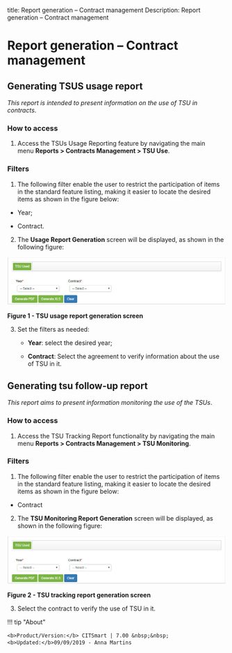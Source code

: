 title: Report generation – Contract management
Description: Report generation – Contract management

# Report generation – Contract management

Generating TSUS usage report
----------------------------

*This report is intended to present information on the use of TSU in contracts*.

### How to access

1.  Access the TSUs Usage Reporting feature by navigating the main
    menu **Reports > Contracts Management > TSU Use**.

### Filters

1.  The following filter enable the user to restrict the participation of items
    in the standard feature listing, making it easier to locate the desired
    items as shown in the figure below:

-   Year;

-   Contract.

2.  The **Usage Report Generation** screen will be displayed, as shown in the
    following figure:

![USTs](images/rel-contr.img1.jpg)

**Figure 1 - TSU usage report generation screen**

3.  Set the filters as needed:

    -   **Year**: select the desired year;

    -   **Contract**: Select the agreement to verify information about the use
        of TSU in it.

Generating tsu follow-up report
-------------------------------

*This report aims to present information monitoring the use of the TSUs*.

### How to access

1.  Access the TSU Tracking Report functionality by navigating the main
    menu **Reports > Contracts Management > TSU Monitoring**.

### Filters

1.  The following filter enable the user to restrict the participation of items
    in the standard feature listing, making it easier to locate the desired
    items as shown in the figure below:

   -   Contract

2.  The **TSU Monitoring Report Generation** screen will be displayed, as shown
    in the following figure:

![USTs](images/rel-contr.img1.jpg)

**Figure 2 - TSU tracking report generation screen**

3.  Select the contract to verify the use of TSU in it.


!!! tip "About"

    <b>Product/Version:</b> CITSmart | 7.00 &nbsp;&nbsp;
    <b>Updated:</b>09/09/2019 - Anna Martins
